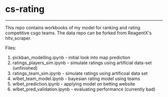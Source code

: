 # cs-rating
---

This repo contains workbooks of my model for ranking and rating competitive csgo teams.  The data repo can be forked from ReagentX's hltv_scraper.

Files:

1. pickban_modelling.ipynb - initial look into map prediction
2. ratings_players_sim.ipynb - simulate ratings using artificial data-set (unfinished)
3. ratings_team_sim.ipynb - simulate ratings using artificoal data set
4. wlbet_team_model.ipynb - bayesian rating model using teams
5. wlbet_prediction.ipynb - applying model on betting website
6. wlbet_pred_validation.ipynb - evaluating performance (currently bad)